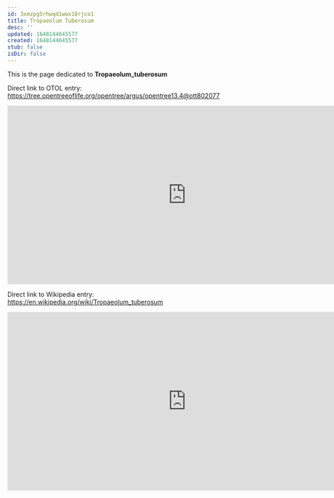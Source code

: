 ```yaml
---
id: 3xmzpg5rhwqd1wwx18rjco1
title: Tropaeolum Tuberosum
desc: ''
updated: 1648144045577
created: 1648144045577
stub: false
isDir: false
---
```

This is the page dedicated to **Tropaeolum_tuberosum**


Direct link to OTOL entry: https://tree.opentreeoflife.org/opentree/argus/opentree13.4@ott802077



<html>
    <body>
    <iframe src="https://tree.opentreeoflife.org/opentree/argus/opentree13.4@ott802077"
    width="800" height="400" frameborder="0" allowfullscreen> </iframe>
    </body>
</html>
    


Direct link to Wikipedia entry: https://en.wikipedia.org/wiki/Tropaeolum_tuberosum



<html>
    <body>
    <iframe src="https://en.wikipedia.org/wiki/Tropaeolum_tuberosum"
    width="800" height="400" frameborder="0" allowfullscreen> </iframe>
    </body>
</html>
    
